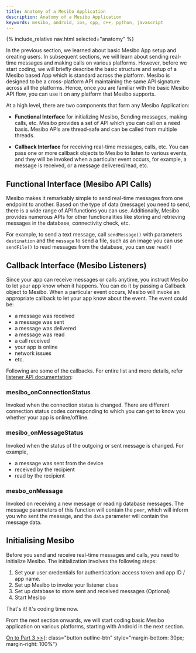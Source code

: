 ```yaml
---
title: Anatomy of a Mesibo Application
description: Anatomy of a Mesibo Application
keywords: mesibo, android, ios, cpp, c++, python, javascript
---
```

{% include_relative nav.html selected="anatomy" %}

In the previous section, we learned about basic Mesibo App setup and creating users. In subsequent sections, we will learn about sending real-time messages and making calls on various platforms. However, before we start coding, we will briefly describe the basic structure and setup of a Mesibo based App which is standard across the platform. Mesibo is designed to be a cross-platform API maintaining the same API signature across all the platforms. Hence, once you are familiar with the basic Mesibo API flow, you can use it on any platform that Mesibo supports.

At a high level, there are two components that form any Mesibo Application:

- **Functional Interface** for initializing Mesibo, Sending messages, making calls, etc. Mesibo provides a set of API which you can call on a need basis. Mesibo APIs are thread-safe and can be called from multiple threads.  

- **Callback Interface** for receiving real-time messages, calls, etc. You can pass one or more callback objects to Mesibo to listen to various events, and they will be invoked when a particular event occurs, for example, a message is received, or a message delivered/read, etc.

## Functional Interface (Mesibo API Calls)
Mesibo makes it remarkably simple to send real-time messages from one endpoint to another. Based on the type of data (message) you need to send, there is a wide range of API functions you can use. Additionally, Mesibo provides numerous APIs for other functionalities like storing and retrieving messages in the database, connectivity check, etc.

For example,
to send a text message, call `sendMessage()` with parameters `destination` and the `message` 
to send a file, such as an image you can use `sendFile()`
to read messages from the database, you can use `read()`

## Callback Interface (Mesibo Listeners)
Since your app can receive messages or calls anytime, you instruct Mesibo to let your app know when it happens. You can do it by passing a Callback object to Mesibo. When a particular event occurs, Mesibo will invoke an appropriate callback to let your app know about the event. The event could be:

- a message was received
- a message was sent
- a message was delivered
- a message was read
- a call received
- your app is online
- network issues
- etc.

Following are some of the callbacks. For entire list and more details, refer [listener API documentation](https://mesibo.com/documentation/api/listeners/):

### mesibo_onConnectionStatus 
Invoked when the connection status is changed. There are different connection status codes corresponding to which you can get to know you whether your app is online/offline. 

### mesibo_onMessageStatus
Invoked when the status of the outgoing or sent message is changed. For example, 

- a message was sent from the device
- received by the recipient
- read by the recipient

### mesbo_onMessage
Invoked on receiving a new message or reading database messages. The message parameters of this function will contain the `peer`, which will inform you who sent the message, and the `data` parameter will contain the message data.

## Initialising Mesibo
Before you send and receive real-time messages and calls, you need to initialize Mesibo. The initialization involves the following steps:

1. Set your user credentials for authentication: access token and app ID / app name.
2. Set up Mesibo to invoke your listener class
3. Set up database to store sent and received messages (Optional)
4. Start Mesibo
 
That's it! It's coding time now. 

From the next section onwards, we will start coding basic Mesibo application on various platforms, starting with Android in the next section. 

[On to Part 3 >>](android.md){: class="button outline-btn" style="margin-bottom: 30px; margin-right: 100%"}
